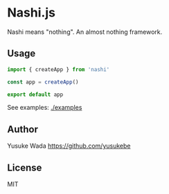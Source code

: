# Nashi.js

Nashi means "nothing". An almost nothing framework.

## Usage

```ts
import { createApp } from 'nashi'

const app = createApp()

export default app
```

See examples: [./examples](./examples/)

## Author

Yusuke Wada <https://github.com/yusukebe>

## License

MIT
